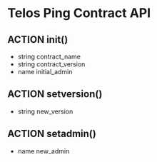 # Telos Ping Contract API

## ACTION init()

* string contract_name
* string contract_version
* name initial_admin

## ACTION setversion()

* string new_version

## ACTION setadmin()

* name new_admin
